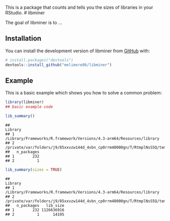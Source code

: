 
<!-- README.md is generated from README.Rmd. Please edit that file -->

This is a package that counts and tells you the sizes of libraries in
your RStudio. \# libminer

<!-- badges: start -->
<!-- badges: end -->

The goal of libminer is to …

## Installation

You can install the development version of libminer from
[GitHub](https://github.com/) with:

``` r
# install.packages("devtools")
devtools::install_github("melimore86/libminer")
```

## Example

This is a basic example which shows you how to solve a common problem:

``` r
library(libminer)
## basic example code

lib_summary()
```

    ##                                                                                        Library
    ## 1                         /Library/Frameworks/R.framework/Versions/4.3-arm64/Resources/library
    ## 2 /private/var/folders/j9/85xxvzw144d_4vbn_cp0rrm40000gn/T/RtmplNsS5Q/temp_libpathb02a46a3c2ae
    ##   n_packages
    ## 1        232
    ## 2          1

``` r
lib_summary(sizes = TRUE)
```

    ##                                                                                        Library
    ## 1                         /Library/Frameworks/R.framework/Versions/4.3-arm64/Resources/library
    ## 2 /private/var/folders/j9/85xxvzw144d_4vbn_cp0rrm40000gn/T/RtmplNsS5Q/temp_libpathb02a46a3c2ae
    ##   n_packages   lib_size
    ## 1        232 1126636916
    ## 2          1      14195

